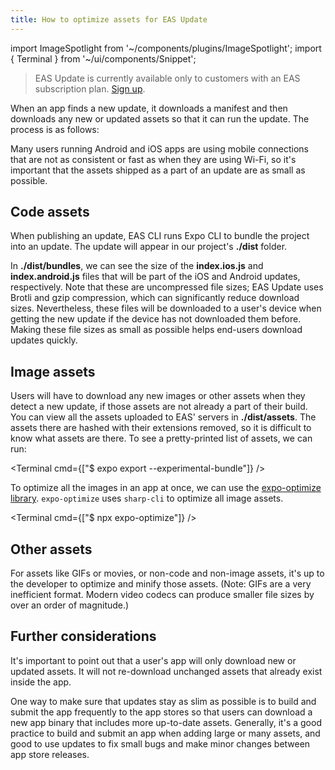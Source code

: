 ```yaml
---
title: How to optimize assets for EAS Update
---
```


import ImageSpotlight from '~/components/plugins/ImageSpotlight';
import { Terminal } from '~/ui/components/Snippet';

> EAS Update is currently available only to customers with an EAS subscription plan. [Sign up](https://expo.dev/accounts/[account]/settings/subscriptions).

When an app finds a new update, it downloads a manifest and then downloads any new or updated assets so that it can run the update. The process is as follows:

<ImageSpotlight alt="Update download timeline" src="/static/images/eas-update/process.png" />

Many users running Android and iOS apps are using mobile connections that are not as consistent or fast as when they are using Wi-Fi, so it's important that the assets shipped as a part of an update are as small as possible.

## **Code assets**

When publishing an update, EAS CLI runs Expo CLI to bundle the project into an update. The update will appear in our project's **./dist** folder.

In **./dist/bundles**, we can see the size of the **index.ios.js** and **index.android.js** files that will be part of the iOS and Android updates, respectively. Note that these are uncompressed file sizes; EAS Update uses Brotli and gzip compression, which can significantly reduce download sizes. Nevertheless, these files will be downloaded to a user's device when getting the new update if the device has not downloaded them before. Making these file sizes as small as possible helps end-users download updates quickly.

## **Image assets**

Users will have to download any new images or other assets when they detect a new update, if those assets are not already a part of their build. You can view all the assets uploaded to EAS' servers in **./dist/assets**. The assets there are hashed with their extensions removed, so it is difficult to know what assets are there. To see a pretty-printed list of assets, we can run:

<Terminal cmd={["$ expo export --experimental-bundle"]} />

To optimize all the images in an app at once, we can use the [expo-optimize library](https://www.npmjs.com/package/expo-optimize). `expo-optimize` uses `sharp-cli` to optimize all image assets.

<Terminal cmd={["$ npx expo-optimize"]} />

## **Other assets**

For assets like GIFs or movies, or non-code and non-image assets, it's up to the developer to optimize and minify those assets. (Note: GIFs are a very inefficient format. Modern video codecs can produce smaller file sizes by over an order of magnitude.)

## **Further considerations**

It's important to point out that a user's app will only download new or updated assets. It will not re-download unchanged assets that already exist inside the app.

One way to make sure that updates stay as slim as possible is to build and submit the app frequently to the app stores so that users can download a new app binary that includes more up-to-date assets. Generally, it's a good practice to build and submit an app when adding large or many assets, and good to use updates to fix small bugs and make minor changes between app store releases.

